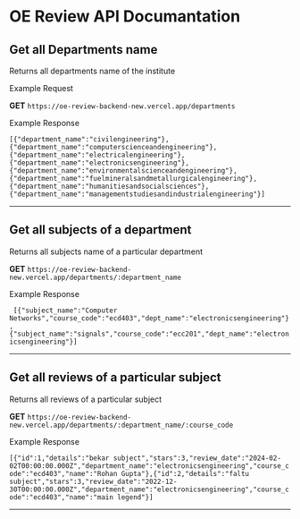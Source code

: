 
# OE Review API Documantation



## Get all Departments name
Returns all departments name of the institute 

Example Request

**GET** `https://oe-review-backend-new.vercel.app/departments`

Example Response

```[{"department_name":"civilengineering"},{"department_name":"computerscienceandengineering"},{"department_name":"electricalengineering"},{"department_name":"electronicsengineering"},{"department_name":"environmentalscienceandengineering"},{"department_name":"fuelmineralsandmetallurgicalengineering"},{"department_name":"humanitiesandsocialsciences"},{"department_name":"managementstudiesandindustrialengineering"}]```

---

## Get all subjects of a department
Returns all subjects name of a particular department

**GET** `https://oe-review-backend-new.vercel.app/departments/:department_name`

Example Response

``` [{"subject_name":"Computer Networks","course_code":"ecd403","dept_name":"electronicsengineering"},{"subject_name":"signals","course_code":"ecc201","dept_name":"electronicsengineering"}]```

---

## Get all reviews of a particular subject 

Returns all reviews of a particular subject

**GET** `https://oe-review-backend-new.vercel.app/departments/:department_name/:course_code`

Example Response

```[{"id":1,"details":"bekar subject","stars":3,"review_date":"2024-02-02T00:00:00.000Z","department_name":"electronicsengineering","course_code":"ecd403","name":"Rohan Gupta"},{"id":2,"details":"faltu subject","stars":3,"review_date":"2022-12-30T00:00:00.000Z","department_name":"electronicsengineering","course_code":"ecd403","name":"main legend"}]```

---
